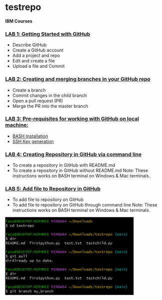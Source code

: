 # testrepo

**IBM Courses**

### [LAB 1: Getting Started with GitHub](https://author-ide.skills.network/render?token=eyJhbGciOiJIUzI1NiIsInR5cCI6IkpXVCJ9.eyJtZF9pbnN0cnVjdGlvbnNfdXJsIjoiaHR0cHM6Ly9jZi1jb3Vyc2VzLWRhdGEuczMudXMuY2xvdWQtb2JqZWN0LXN0b3JhZ2UuYXBwZG9tYWluLmNsb3VkL0lCTURldmVsb3BlclNraWxsc05ldHdvcmstRFMwMTA1RU4tU2tpbGxzTmV0d29yay9sYWJzL01vZHVsZTIvR2l0SHViMV9HZXR0aW5nX1N0YXJ0ZWQubWQiLCJ0b29sX3R5cGUiOiJpbnN0cnVjdGlvbmFsLWxhYiIsImFkbWluIjpmYWxzZSwiaWF0IjoxNjczOTgyNTYzfQ.zmbIF0fnCEwdApywC0jVfuR62jsoY3Ct6ZVHSD5P_K0)
- Describe GitHub
- Create a GitHub account
- Add a project and repo
- Edit and create a file
- Upload a file and Commit

### [LAB 2: Creating and merging branches in your GitHub repo](https://author-ide.skills.network/render?token=eyJhbGciOiJIUzI1NiIsInR5cCI6IkpXVCJ9.eyJtZF9pbnN0cnVjdGlvbnNfdXJsIjoiaHR0cHM6Ly9jZi1jb3Vyc2VzLWRhdGEuczMudXMuY2xvdWQtb2JqZWN0LXN0b3JhZ2UuYXBwZG9tYWluLmNsb3VkL0lCTURldmVsb3BlclNraWxsc05ldHdvcmstRFMwMTA1RU4tU2tpbGxzTmV0d29yay9sYWJzL01vZHVsZTIvR2l0SHViMl9CcmFuY2hfTWVyZ2UubWQiLCJ0b29sX3R5cGUiOiJpbnN0cnVjdGlvbmFsLWxhYiIsImFkbWluIjpmYWxzZSwiaWF0IjoxNjcyODYxNTQ0fQ.bmXPfE5IWgdku5cwOmcpwaabHBVZb5dZK_t2t8ovVHY)
- Create a branch
- Commit changes in the child branch
- Open a pull request (PR)
- Merge the PR into the master branch

### [LAB 3: Pre-requisites for working with GitHub on local machine:](https://cf-courses-data.s3.us.cloud-object-storage.appdomain.cloud/IBMDeveloperSkillsNetwork-DS0105EN-SkillsNetwork/labs/Module2/Pre-requisite_commandline.md.html?origin=www.coursera.org)
- [BASH Installation](https://author-ide.skills.network/render?token=eyJhbGciOiJIUzI1NiIsInR5cCI6IkpXVCJ9.eyJtZF9pbnN0cnVjdGlvbnNfdXJsIjoiaHR0cHM6Ly9jZi1jb3Vyc2VzLWRhdGEuczMudXMuY2xvdWQtb2JqZWN0LXN0b3JhZ2UuYXBwZG9tYWluLmNsb3VkL0lCTURldmVsb3BlclNraWxsc05ldHdvcmstRFMwMTA1RU4tU2tpbGxzTmV0d29yay9sYWJzL01vZHVsZTIvR2l0QmFzaF9JbnN0YWxsLm1kIiwidG9vbF90eXBlIjoiaW5zdHJ1Y3Rpb25hbC1sYWIiLCJhZG1pbiI6ZmFsc2UsImlhdCI6MTY3NzUwNjU1MX0.jF1rwyX77aHeVmovIu84gd3ykBURAvE_IxeCERkQmmU)
- [SSH Key generation](https://author-ide.skills.network/render?token=eyJhbGciOiJIUzI1NiIsInR5cCI6IkpXVCJ9.eyJtZF9pbnN0cnVjdGlvbnNfdXJsIjoiaHR0cHM6Ly9jZi1jb3Vyc2VzLWRhdGEuczMudXMuY2xvdWQtb2JqZWN0LXN0b3JhZ2UuYXBwZG9tYWluLmNsb3VkL0lCTURldmVsb3BlclNraWxsc05ldHdvcmstRFMwMTA1RU4tU2tpbGxzTmV0d29yay9sYWJzL01vZHVsZTIvR2l0SHViX1NTSEtleS5tZCIsInRvb2xfdHlwZSI6Imluc3RydWN0aW9uYWwtbGFiIiwiYWRtaW4iOmZhbHNlLCJpYXQiOjE2Nzc1MDg2Mjl9.flPT6Hx1MjrsEBdu_k7XObfp66KxfrNx17bCe8CiXQ8)

### [LAB 4: Creating Repository in GitHub via command line](https://author-ide.skills.network/render?token=eyJhbGciOiJIUzI1NiIsInR5cCI6IkpXVCJ9.eyJtZF9pbnN0cnVjdGlvbnNfdXJsIjoiaHR0cHM6Ly9jZi1jb3Vyc2VzLWRhdGEuczMudXMuY2xvdWQtb2JqZWN0LXN0b3JhZ2UuYXBwZG9tYWluLmNsb3VkL0lCTURldmVsb3BlclNraWxsc05ldHdvcmstRFMwMTA1RU4tU2tpbGxzTmV0d29yay9sYWJzL01vZHVsZTIvR2l0SHViJTIwLSUyMFBhcnQlMjAxLm1kIiwidG9vbF90eXBlIjoiaW5zdHJ1Y3Rpb25hbC1sYWIiLCJhZG1pbiI6ZmFsc2UsImlhdCI6MTY3NjQ1ODM5OX0.SooOd0PjqPs29seu-aUhj3E6OQ5faHYh3qh8z5RKcSs)
- To create a repository in GitHub with README.md
- To create a repository in GitHub without README.md
Note: These instructions works on BASH terminal on Windows & Mac terminals.

### [LAB 5: Add file to Repository in GitHub](https://author-ide.skills.network/render?token=eyJhbGciOiJIUzI1NiIsInR5cCI6IkpXVCJ9.eyJtZF9pbnN0cnVjdGlvbnNfdXJsIjoiaHR0cHM6Ly9jZi1jb3Vyc2VzLWRhdGEuczMudXMuY2xvdWQtb2JqZWN0LXN0b3JhZ2UuYXBwZG9tYWluLmNsb3VkL0lCTURldmVsb3BlclNraWxsc05ldHdvcmstRFMwMTA1RU4tU2tpbGxzTmV0d29yay9sYWJzL01vZHVsZTIvR2l0SHViJTIwLSUyMFBhcnQlMjAyLm1kIiwidG9vbF90eXBlIjoiaW5zdHJ1Y3Rpb25hbC1sYWIiLCJhZG1pbiI6ZmFsc2UsImlhdCI6MTY3NjQ1ODQ1MX0.8VGASgcX1XTjMjFoDUVlxRttAIoyUElFAthHd843ufM)

- To add file to repository on GitHub
- To add file to repository on GitHub through command line
Note: These instructions works on BASH terminal on Windows & Mac terminals.

![](https://github.com/FacuJulia/testrepo/blob/main/img/add_branch.PNG)
